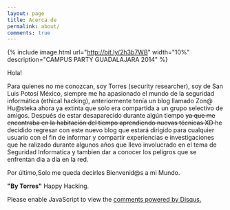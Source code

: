 ```yaml
---
layout: page
title: Acerca de
permalink: about/
comments: true
---
```


{% include image.html url="http://bit.ly/2h3b7WB" width="10%" description="CAMPUS PARTY GUADALAJARA 2014" %}

<div class="message">
  Hola!
</div>

Para quienes no me conozcan, soy Torres (security researcher), soy de San Luis Potosí México, siempre me ha apasionado el mundo de la seguridad informática (ethical hacking), anteriormente tenía un blog llamado Zon@ Hu@steka ahora ya extinta que solo era compartida a un grupo selectivo de amigos.
Después de estar desaparecido durante algún tiempo <del>ya que me encontraba en la habitación del tiempo aprendiendo nuevas técnicas XD </del> he decidido regresar con este  nuevo blog que estará dirigido para cualquier usuario con el fin de informar y compartir experiencias e investigaciones que he ralizado durante algunos años que llevo involucrado en el tema de Seguridad Informatica y tambien dar a conocer los peligros que se enfrentan dia a dia en la red.

Por último,Solo me queda decirles Bienvenid@s a mi Mundo.

<strong>"By Torres"</strong> Happy Hacking.




<div id="disqus_thread"></div>
<script>
/**
*  RECOMMENDED CONFIGURATION VARIABLES: EDIT AND UNCOMMENT THE SECTION BELOW TO INSERT DYNAMIC VALUES FROM YOUR PLATFORM OR CMS.
*  LEARN WHY DEFINING THESE VARIABLES IS IMPORTANT: https://disqus.com/admin/universalcode/#configuration-variables*/
/*
var disqus_config = function () {
this.page.url = PAGE_URL;  // Replace PAGE_URL with your page's canonical URL variable
this.page.identifier = PAGE_IDENTIFIER; // Replace PAGE_IDENTIFIER with your page's unique identifier variable
};
*/
(function() { // DON'T EDIT BELOW THIS LINE
var d = document, s = d.createElement('script');
s.src = '//cerebroloco.disqus.com/embed.js';
s.setAttribute('data-timestamp', +new Date());
(d.head || d.body).appendChild(s);
})();
</script>
<noscript>Please enable JavaScript to view the <a href="https://disqus.com/?ref_noscript">comments powered by Disqus.</a></noscript>
